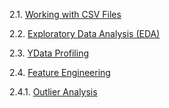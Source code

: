 2.1. [Working with CSV Files](https://www.kaggle.com/code/tanzilakehkashan/working-with-csv)

2.2. [Exploratory Data Analysis (EDA)](https://www.kaggle.com/code/tanzilakehkashan/exploratory-data-analysis-eda)

2.3. [YData Profiling](https://www.kaggle.com/code/tanzilakehkashan/ydata-profiling)

2.4. [Feature Engineering](https://www.kaggle.com/code/tanzilakehkashan/feature-engineering)

2.4.1. [Outlier Analysis](https://www.kaggle.com/code/tanzilakehkashan/outlier-analysis)
